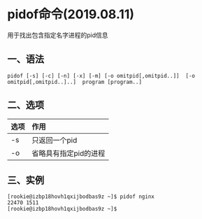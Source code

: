 # pidof命令(2019.08.11)

用于找出包含指定名字进程的pid信息

## 一、语法

`pidof [-s] [-c] [-n] [-x] [-m] [-o omitpid[,omitpid..]]  [-o omitpid[,omitpid..]..]  program [program..]`

## 二、选项

| 选项 | 作用 |
| :--- | :--- |
| -s | 只返回一个pid |
| -o | 省略具有指定pid的进程 |

## 三、实例

```
[rookie@izbp18hovh1qxijbodbas9z ~]$ pidof nginx
22470 1511
[rookie@izbp18hovh1qxijbodbas9z ~]$ 
```